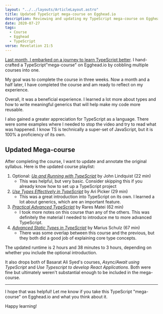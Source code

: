 ```yaml
---
layout: "../../layouts/ArticleLayout.astro"
title: Updated TypeScript mega-course on Egghead.io
description: Reviewing and updating my TypeScript mega-course on Egghead.io
date: 2020-07-27
tags:
  - Course
  - Egghead
  - TypeScript
verse: Revelation 21:5
---
```


[Last month, I embarked on a journey to learn TypeScript better](./typescript-mega-course-on-egghead). I hand-crafted a TypeScript"mega-course" on Egghead.io by cobbling multiple courses into one.

My goal was to complete the course in three weeks. Now a month and a half later, I have completed the course and am ready to reflect on my experience.

Overall, it was a beneficial experience. I learned a lot more about types and how to write meaningful generics that will help make my code more reusable.

I also gained a greater appreciation for TypeScript as a language. There were some examples where I needed to stop the video and try to read what was happened. I know TS is technically a super-set of JavaScript, but it is 100% a proficiency of its own.

## Updated Mega-course

After completing the course, I want to update and annotate the original syllabus. Here is the updated course playlist:

1. Optional: [_Up and Running with TypeScript_](https://egghead.io/courses/up-and-running-with-typescript) by John Lindquist (22 min)
   - This was helpful, but very basic. Consider skipping this if you already know how to set up a TypeScript project
2. [_Use Types Effectively in TypeScript_](https://egghead.io/courses/use-types-effectively-in-typescript) by Ari Picker (29 min)
   - This was a great introduction into TypeScript on its own. I learned a lot about generics, which are an important feature. 
3. [_Practical Advanced TypeScript_](https://egghead.io/courses/practical-advanced-typescript) by Rares Matei (62 min)
    - I took more notes on this course than any of the others. This was definitely the material I needed to introduce me to more advanced TypeScript.
4. [_Advanced Static Types in TypeScript_](https://egghead.io/courses/advanced-static-types-in-typescript) by Marius Schulz (67 min)
   - There was some overlap between this course and the previous, but they both did a good job of explaining core type concepts.

The updated runtime is 2 hours and 38 minutes to 3 hours, depending on whether you include the optional introduction.
  
It also drops both of Basarat Ali Syed's courses, _Async/Await using TypeScript_ and _Use Typescript to develop React Applications_. Both were fine but ultimately weren't substantial enough to be included in the mega-course.

---

I hope that was helpful! Let me know if you take this TypeScript "mega-course" on Egghead.io and what you think about it.

Happy learning!
